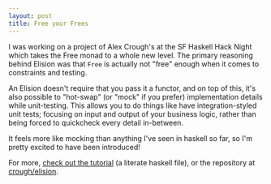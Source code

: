 ```yaml
---
layout: post
title: Free your Frees
---
```


I was working on a project of Alex Crough's at the SF Haskell Hack Night which takes the
Free monad to a whole new level. The primary reasoning behind Elision was that
`Free` is actually not "free" enough when it comes to constraints and testing.

An Elision doesn't require that you pass it a functor, and on top of this, it's also
possible to "hot-swap" (or "mock" if you prefer) implementation details while
unit-testing. This allows you to do things like have integration-styled unit tests;
focusing on input and output of your business logic, rather than being forced to
quickcheck every detail in-between.

It feels more like mocking than anything I've seen in haskell so far, so I'm pretty
excited to have been introduced!

For more, [check out the tutorial][0] (a literate haskell file), or the repository
at [crough/elision](https://github.com/crough/elision).

[0]: https://github.com/crough/elision/blob/gh-pages/SansFree.lhs

